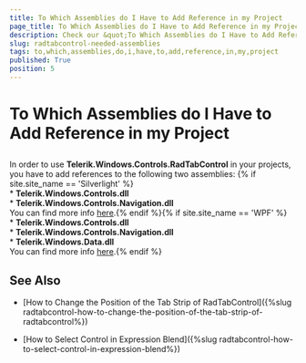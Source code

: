 ```yaml
---
title: To Which Assemblies do I Have to Add Reference in my Project
page_title: To Which Assemblies do I Have to Add Reference in my Project
description: Check our &quot;To Which Assemblies do I Have to Add Reference in my Project&quot; documentation article for the RadTabControl WPF control.
slug: radtabcontrol-needed-assemblies
tags: to,which,assemblies,do,i,have,to,add,reference,in,my,project
published: True
position: 5
---
```


# To Which Assemblies do I Have to Add Reference in my Project



## 

In order to use __Telerik.Windows.Controls.RadTabControl__ in your projects, you have to add references to the following two assemblies: {% if site.site_name == 'Silverlight' %}<br/>* __Telerik.Windows.Controls.dll__<br/>* __Telerik.Windows.Controls.Navigation.dll__<br/>You can find more info [here](http://www.telerik.com/help/silverlight/installation-installing-controls-dependencies.html).{% endif %}{% if site.site_name == 'WPF' %}<br/>* __Telerik.Windows.Controls.dll__<br/>* __Telerik.Windows.Controls.Navigation.dll__<br/>* __Telerik.Windows.Data.dll__<br/>You can find more info [here](http://www.telerik.com/help/wpf/installation-installing-controls-dependencies-wpf.html).{% endif %}

## See Also

 * [How to Change the Position of the Tab Strip of RadTabControl]({%slug radtabcontrol-how-to-change-the-position-of-the-tab-strip-of-radtabcontrol%})

 * [How to Select Control in Expression Blend]({%slug radtabcontrol-how-to-select-control-in-expression-blend%})